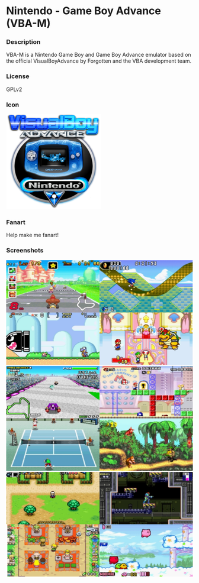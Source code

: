 # Nintendo - Game Boy Advance (VBA-M)

### Description

VBA-M is a Nintendo Game Boy and Game Boy Advance emulator based on the official VisualBoyAdvance by Forgotten and the VBA development team.

### License

GPLv2

### Icon

![Nintendo - Game Boy Advance (VBA-M) icon](game.libretro.vbam/resources/icon.png)

### Fanart

Help make me fanart!

### Screenshots

![Nintendo - Game Boy Advance (VBA-M) screenshot](game.libretro.vbam/resources/screenshot-01.jpg)
![Nintendo - Game Boy Advance (VBA-M) screenshot](game.libretro.vbam/resources/screenshot-02.jpg)
![Nintendo - Game Boy Advance (VBA-M) screenshot](game.libretro.vbam/resources/screenshot-03.jpg)

